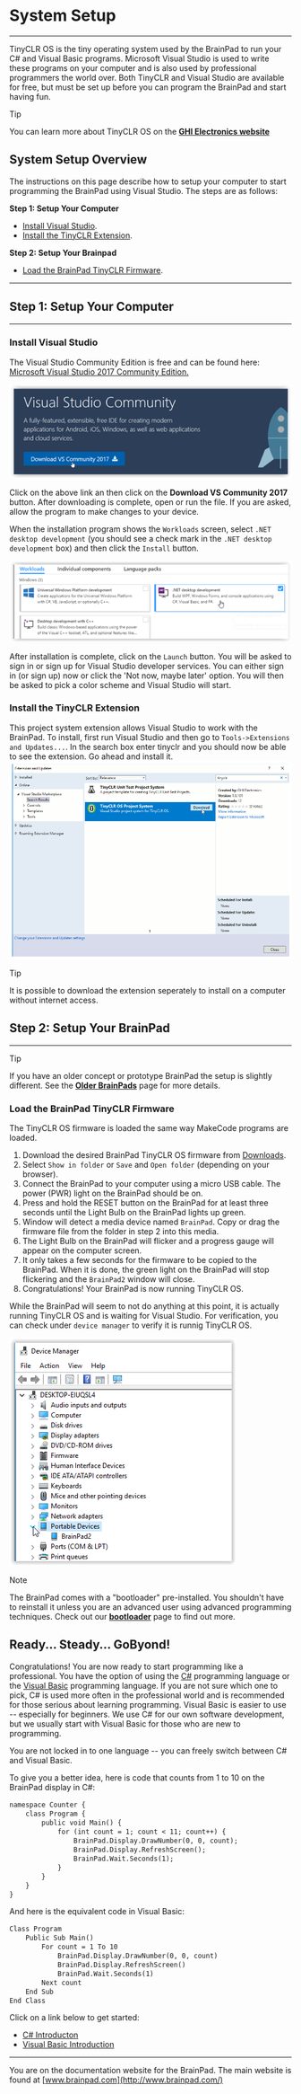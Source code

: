 # System Setup
---
TinyCLR OS is the tiny operating system used by the BrainPad to run your C# and Visual Basic programs. Microsoft Visual Studio is used to write these programs on your computer and is also used by professional programmers the world over. Both TinyCLR and Visual Studio are available for free, but must be set up before you can program the BrainPad and start having fun.

> [!Tip]
> You can learn more about TinyCLR OS on the [**GHI Electronics website**](https://www.ghielectronics.com/tinyclr/features)

## System Setup Overview
The instructions on this page describe how to setup your computer to start programming the BrainPad using Visual Studio. The steps are as follows:

**Step 1: Setup Your Computer**
  * [Install Visual Studio](#install-visual-studio).
  * [Install the TinyCLR Extension](#install-the-tinyclr-extension).

**Step 2: Setup Your Brainpad**
  * [Load the BrainPad TinyCLR Firmware](#load-the-brainpad-tinyclr-firmware).

---

## Step 1: Setup Your Computer
---

### Install Visual Studio
The Visual Studio Community Edition is free and can be found here: [Microsoft Visual Studio 2017 Community Edition.](https://www.visualstudio.com/vs/community/)

[![VisualStudio](images/download-visual-studio.png)](https://www.visualstudio.com/vs/community/)

Click on the above link an then click on the **Download VS Community 2017** button. After downloading is complete, open or run the file. If you are asked, allow the program to make changes to your device.

When the installation program shows the `Workloads` screen, select `.NET desktop development` (you should see a check mark in the `.NET desktop development` box) and then click the `Install` button.

![Workloads](images/visual-studio-workloads.png)

After installation is complete, click on the `Launch` button. You will be asked to sign in or sign up for Visual Studio developer services. You can either sign in (or sign up) now or click the 'Not now, maybe later' option. You will then be asked to pick a color scheme and Visual Studio will start.

### Install the TinyCLR Extension

This project system extension allows Visual Studio to work with the BrainPad. To install, first run Visual Studio and then go to `Tools->Extensions and Updates...`. In the search box enter tinyclr and you should now be able to see the extension. Go ahead and install it.
![Install Extension](images/Install-tinyclr-extension.gif)

> [!Tip]
> It is possible to download the extension seperately to install on a computer without internet access.

## Step 2: Setup Your BrainPad
---

> [!Tip]
> If you have an older concept or prototype BrainPad the setup is slightly different. See the [**Older BrainPads**](../resources/older-brainpad.md) page for more details.

### Load the BrainPad TinyCLR Firmware

The TinyCLR OS firmware is loaded the same way MakeCode programs are loaded.

1. Download the desired BrainPad TinyCLR OS firmware from [Downloads](../resources/downloads.md).
2. Select `Show in folder` or `Save` and `Open folder` (depending on your browser).
3. Connect the BrainPad to your computer using a micro USB cable. The power (PWR) light on the BrainPad should be on.
4. Press and hold the RESET button on the BrainPad for at least three seconds until the Light Bulb on the BrainPad lights up green.
5. Window will detect a media device named `BrainPad`. Copy or drag the firmware file from the folder in step 2 into this media.
6. The Light Bulb on the BrainPad will flicker and a progress gauge will appear on the computer screen.
7. It only takes a few seconds for the firmware to be copied to the BrainPad. When it is done, the green light on the BrainPad will stop flickering and the `BrainPad2` window will close.
8. Congratulations! Your BrainPad is now running TinyCLR OS.

While the BrainPad will seem to not do anything at this point, it is actually running TinyCLR OS and is waiting for Visual Studio. For verification, you can check under `device manager` to verify it is runnig TinyCLR OS.

![Device Manager TinyCLR](images/device-manager-tinyclr.png)

> [!Note]
> The BrainPad comes with a "bootloader" pre-installed. You shouldn't have to reinstall it unless you are an advanced user using advanced programming techniques. Check out our [**bootloader**](../resources/bootloader.md) page to find out more.

## Ready... Steady... GoByond!
Congratulations! You are now ready to start programming like a professional. You have the option of using the [C#](csharp/intro.md) programming language or the [Visual Basic](vb/intro.md) programming language. If you are not sure which one to pick, C# is used more often in the professional world and is recommended for those serious about learning programming. Visual Basic is easier to use -- especially for beginners. We use C# for our own software development, but we usually start with Visual Basic for those who are new to programming.

You are not locked in to one language -- you can freely switch between C# and Visual Basic.

To give you a better idea, here is code that counts from 1 to 10 on the BrainPad display in C#:

```
namespace Counter {
    class Program {
        public void Main() {
            for (int count = 1; count < 11; count++) {
                BrainPad.Display.DrawNumber(0, 0, count);
                BrainPad.Display.RefreshScreen();
                BrainPad.Wait.Seconds(1);
            }
        }
    }
}
```

And here is the equivalent code in Visual Basic:
```
Class Program
    Public Sub Main()
        For count = 1 To 10
            BrainPad.Display.DrawNumber(0, 0, count)
            BrainPad.Display.RefreshScreen()
            BrainPad.Wait.Seconds(1)
        Next count
    End Sub
End Class
```

Click on a link below to get started:

* [C# Introducton](csharp/intro.md)
* [Visual Basic Introduction](vb/intro.md)

---
You are on the documentation website for the BrainPad. The main website is found at [www.brainpad.com](http://www.brainpad.com/)
